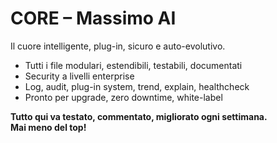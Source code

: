 # CORE – Massimo AI

Il cuore intelligente, plug-in, sicuro e auto-evolutivo.
- Tutti i file modulari, estendibili, testabili, documentati
- Security a livelli enterprise
- Log, audit, plug-in system, trend, explain, healthcheck
- Pronto per upgrade, zero downtime, white-label

**Tutto qui va testato, commentato, migliorato ogni settimana.  
Mai meno del top!**
